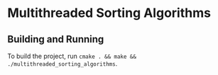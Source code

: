 # Multithreaded Sorting Algorithms

## Building and Running

To build the project, run `cmake . && make && ./multithreaded_sorting_algorithms`.